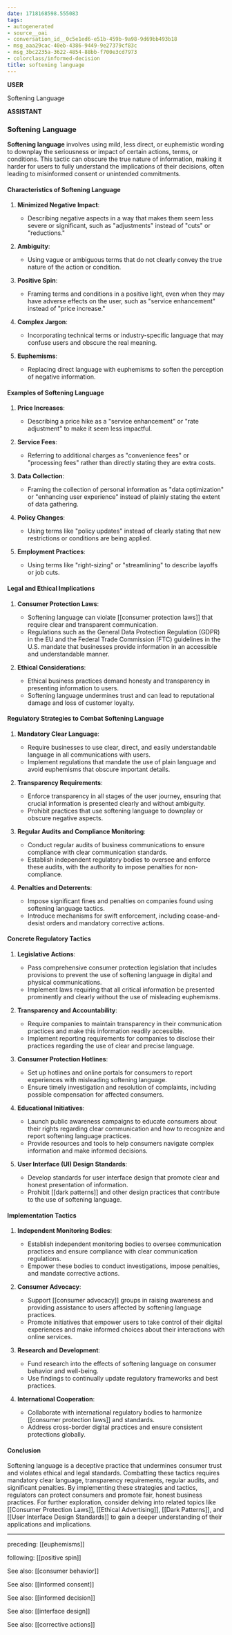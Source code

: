 ```yaml
---
date: 1718168598.555083
tags:
- autogenerated
- source__oai
- conversation_id__0c5e1ed6-e51b-459b-9a98-9d69bb493b18
- msg_aaa29cac-40eb-4386-9449-9e27379cf83c
- msg_3bc2235a-3622-4854-88bb-f700e3cd7973
- colorclass/informed-decision
title: softening language
---
```


**USER**

Softening Language


**ASSISTANT**

### Softening Language

**Softening language** involves using mild, less direct, or euphemistic wording to downplay the seriousness or impact of certain actions, terms, or conditions. This tactic can obscure the true nature of information, making it harder for users to fully understand the implications of their decisions, often leading to misinformed consent or unintended commitments.

#### Characteristics of Softening Language

1. **Minimized Negative Impact**:
   - Describing negative aspects in a way that makes them seem less severe or significant, such as "adjustments" instead of "cuts" or "reductions."
   
2. **Ambiguity**:
   - Using vague or ambiguous terms that do not clearly convey the true nature of the action or condition.
   
3. **Positive Spin**:
   - Framing terms and conditions in a positive light, even when they may have adverse effects on the user, such as "service enhancement" instead of "price increase."
   
4. **Complex Jargon**:
   - Incorporating technical terms or industry-specific language that may confuse users and obscure the real meaning.
   
5. **Euphemisms**:
   - Replacing direct language with euphemisms to soften the perception of negative information.

#### Examples of Softening Language

1. **Price Increases**:
   - Describing a price hike as a "service enhancement" or "rate adjustment" to make it seem less impactful.
   
2. **Service Fees**:
   - Referring to additional charges as "convenience fees" or "processing fees" rather than directly stating they are extra costs.
   
3. **Data Collection**:
   - Framing the collection of personal information as "data optimization" or "enhancing user experience" instead of plainly stating the extent of data gathering.
   
4. **Policy Changes**:
   - Using terms like "policy updates" instead of clearly stating that new restrictions or conditions are being applied.
   
5. **Employment Practices**:
   - Using terms like "right-sizing" or "streamlining" to describe layoffs or job cuts.

#### Legal and Ethical Implications

1. **Consumer Protection Laws**:
   - Softening language can violate [[consumer protection laws]] that require clear and transparent communication.
   - Regulations such as the General Data Protection Regulation (GDPR) in the EU and the Federal Trade Commission (FTC) guidelines in the U.S. mandate that businesses provide information in an accessible and understandable manner.

2. **Ethical Considerations**:
   - Ethical business practices demand honesty and transparency in presenting information to users.
   - Softening language undermines trust and can lead to reputational damage and loss of customer loyalty.

#### Regulatory Strategies to Combat Softening Language

1. **Mandatory Clear Language**:
   - Require businesses to use clear, direct, and easily understandable language in all communications with users.
   - Implement regulations that mandate the use of plain language and avoid euphemisms that obscure important details.

2. **Transparency Requirements**:
   - Enforce transparency in all stages of the user journey, ensuring that crucial information is presented clearly and without ambiguity.
   - Prohibit practices that use softening language to downplay or obscure negative aspects.

3. **Regular Audits and Compliance Monitoring**:
   - Conduct regular audits of business communications to ensure compliance with clear communication standards.
   - Establish independent regulatory bodies to oversee and enforce these audits, with the authority to impose penalties for non-compliance.

4. **Penalties and Deterrents**:
   - Impose significant fines and penalties on companies found using softening language tactics.
   - Introduce mechanisms for swift enforcement, including cease-and-desist orders and mandatory corrective actions.

#### Concrete Regulatory Tactics

1. **Legislative Actions**:
   - Pass comprehensive consumer protection legislation that includes provisions to prevent the use of softening language in digital and physical communications.
   - Implement laws requiring that all critical information be presented prominently and clearly without the use of misleading euphemisms.

2. **Transparency and Accountability**:
   - Require companies to maintain transparency in their communication practices and make this information readily accessible.
   - Implement reporting requirements for companies to disclose their practices regarding the use of clear and precise language.

3. **Consumer Protection Hotlines**:
   - Set up hotlines and online portals for consumers to report experiences with misleading softening language.
   - Ensure timely investigation and resolution of complaints, including possible compensation for affected consumers.

4. **Educational Initiatives**:
   - Launch public awareness campaigns to educate consumers about their rights regarding clear communication and how to recognize and report softening language practices.
   - Provide resources and tools to help consumers navigate complex information and make informed decisions.

5. **User Interface (UI) Design Standards**:
   - Develop standards for user interface design that promote clear and honest presentation of information.
   - Prohibit [[dark patterns]] and other design practices that contribute to the use of softening language.

#### Implementation Tactics

1. **Independent Monitoring Bodies**:
   - Establish independent monitoring bodies to oversee communication practices and ensure compliance with clear communication regulations.
   - Empower these bodies to conduct investigations, impose penalties, and mandate corrective actions.

2. **Consumer Advocacy**:
   - Support [[consumer advocacy]] groups in raising awareness and providing assistance to users affected by softening language practices.
   - Promote initiatives that empower users to take control of their digital experiences and make informed choices about their interactions with online services.

3. **Research and Development**:
   - Fund research into the effects of softening language on consumer behavior and well-being.
   - Use findings to continually update regulatory frameworks and best practices.

4. **International Cooperation**:
   - Collaborate with international regulatory bodies to harmonize [[consumer protection laws]] and standards.
   - Address cross-border digital practices and ensure consistent protections globally.

#### Conclusion

Softening language is a deceptive practice that undermines consumer trust and violates ethical and legal standards. Combatting these tactics requires mandatory clear language, transparency requirements, regular audits, and significant penalties. By implementing these strategies and tactics, regulators can protect consumers and promote fair, honest business practices. For further exploration, consider delving into related topics like [[Consumer Protection Laws]], [[Ethical Advertising]], [[Dark Patterns]], and [[User Interface Design Standards]] to gain a deeper understanding of their applications and implications.


---

preceding: [[euphemisms]]  


following: [[positive spin]]

See also: [[consumer behavior]]


See also: [[informed consent]]


See also: [[informed decision]]


See also: [[interface design]]


See also: [[corrective actions]]